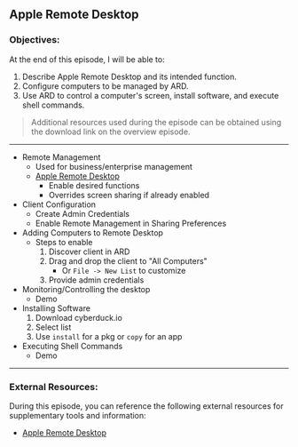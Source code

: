 ## Apple Remote Desktop 

### Objectives:

At the end of this episode, I will be able to:

1. Describe Apple Remote Desktop and its intended function. 
2. Configure computers to be managed by ARD.
3. Use ARD to control a computer's screen, install software, and execute shell commands. 

>Additional resources used during the episode can be obtained using the download link on the overview episode.

-----------------------------------------------------------

* Remote Management
	+ Used for business/enterprise management
	+ [Apple Remote Desktop](https://www.apple.com/remotedesktop/)
		- Enable desired functions
		- Overrides screen sharing if already enabled
* Client Configuration
	+ Create Admin Credentials
	+ Enable Remote Management in Sharing Preferences
* Adding Computers to Remote Desktop
	+ Steps to enable
		1. Discover client in ARD
		2. Drag and drop the client to "All Computers"
			+ Or `File -> New List` to customize
		3. Provide admin credentials
* Monitoring/Controlling the desktop
	+ Demo
* Installing Software
	1. Download cyberduck.io
	2. Select list
	3. Use `install` for a pkg or `copy` for an app
* Executing Shell Commands
	+ Demo

-----------------------------------------------------------
### External Resources:

During this episode, you can reference the following external resources for supplementary tools and information:

- [Apple Remote Desktop](https://www.apple.com/remotedesktop/)
